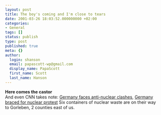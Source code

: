 ```yaml
---
layout: post
title: The boy's coming and I'm close to tears
date: 2001-03-26 18:03:52.000000000 +02:00
categories:
- General
tags: []
status: publish
type: post
published: true
meta: {}
author:
  login: shanson
  email: papascott-wp@gmail.com
  display_name: PapaScott
  first_name: Scott
  last_name: Hanson
---
```

<p><b>Here comes the castor</b><br />
And even CNN takes note: <a href="http://europe.cnn.com/2001/WORLD/europe/03/24/germany.waste/index.html">Germany faces anti-nuclear clashes</a>, <a href="http://europe.cnn.com/2001/WORLD/europe/03/26/germany.nuclear/index.html">Germany braced for nuclear protest</a> Six containers of nuclear waste are on their way to Gorleben, 2 counties east of us.</p>
